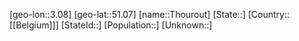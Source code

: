 ﻿---
location: [51.07,3.08]
type: City
tags:
- geo/City


SpocWebEntityId: 34857
isDeleted: false
confidential: public

---
[geo-lon::3.08]
[geo-lat::51.07]
[name::Thourout]
[State::]
[Country::[[Belgium]]]
[StateId::]
[Population::]
[Unknown::]


